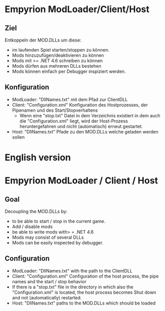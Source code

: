 # Empyrion ModLoader/Client/Host

## Ziel
Entkoppeln der MOD.DLLs um diese:
- im laufenden Spiel starten/stoppen zu können.
- Mods hinzuzufügen/deaktivieren zu können
- Mods mit >= .NET 4.6 schreiben zu können
- Mods dürfen aus mehreren DLLs bestehen
- Mods können einfach per Debugger inspiziert werden.

## Konfiguration
* ModLoader: "DllNames.txt" mit dem Pfad zur ClientDLL
* Client: "Configuration.xml" Konfiguration des Hostprozesses, der Pipenamen und des Start/Stopverhaltens
	* Wenn eine "stop.txt" Datei in dem Verzeichnis existiert in dem auch die "Configuration.xml" liegt, wird der Host-Prozess 
	heruntergefahren und nicht (automatisch) erneut gestartet.
* Host: "DllNames.txt" Pfade zu den MOD.DLLs welche geladen werden sollen

# English version

# Empyrion ModLoader / Client / Host

## Goal
Decoupling the MOD.DLLs by:
- to be able to start / stop in the current game.
- Add / disable mods
- be able to write mods with> = .NET 4.6
- Mods may consist of several DLLs
- Mods can be easily inspected by debugger.

## Configuration
* ModLoader: "DllNames.txt" with the path to the ClientDLL
* Client: "Configuration.xml" Configuration of the host process, the pipe names and the start / stop behavior
* If there is a "stop.txt" file in the directory in which also the "Configuration.xml" is located, the host process becomes
Shut down and not (automatically) restarted.
* Host: "DllNames.txt" paths to the MOD.DLLs which should be loaded

